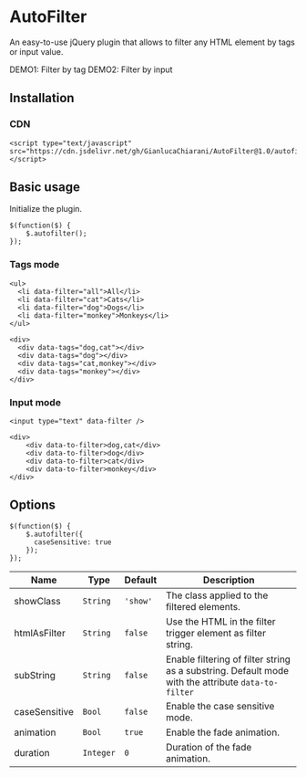 # AutoFilter
An easy-to-use jQuery plugin that allows to filter any HTML element by tags or input value.

DEMO1: Filter by tag
DEMO2: Filter by input

## Installation
### CDN
```
<script type="text/javascript" src="https://cdn.jsdelivr.net/gh/GianlucaChiarani/AutoFilter@1.0/autofilter.js"></script>
```
## Basic usage
Initialize the plugin.
```
$(function($) {
    $.autofilter();
});
```
### Tags mode
```
<ul>
  <li data-filter="all">All</li>
  <li data-filter="cat">Cats</li>
  <li data-filter="dog">Dogs</li>
  <li data-filter="monkey">Monkeys</li>
</ul>
```
```
<div>
  <div data-tags="dog,cat"></div>
  <div data-tags="dog"></div>
  <div data-tags="cat,monkey"></div>
  <div data-tags="monkey"></div>
</div>
```
### Input mode
```
<input type="text" data-filter />
```
```
<div>
    <div data-to-filter>dog,cat</div>
    <div data-to-filter>dog</div>
    <div data-to-filter>cat</div>
    <div data-to-filter>monkey</div>
</div>
```
## Options
```
$(function($) {
    $.autofilter({
      caseSensitive: true
    });
});
```
| Name  | Type | Default | Description |
| ------------- | ------------- | ------------- | ------------- |
| showClass  | `String`  | `'show'` | The class applied to the filtered elements. |
| htmlAsFilter  | `String`  | `false`  | Use the HTML in the filter trigger element as filter string. |
| subString  | `String`  | `false`  | Enable filtering of filter string as a substring. Default mode with the attribute `data-to-filter` |
| caseSensitive  | `Bool`  | `false`  | Enable the case sensitive mode. |
| animation  | `Bool`  | `true`  | Enable the fade animation. |
| duration  | `Integer`  | `0`  | Duration of the fade animation. |
